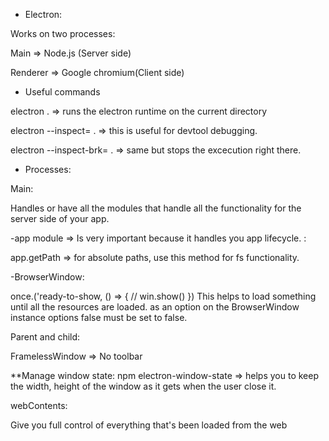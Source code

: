 - Electron:

Works on two processes:

Main => Node.js (Server side)

Renderer => Google chromium(Client side)

- Useful commands

electron . => runs the electron runtime on the current directory

electron --inspect=<port> . => this is useful for devtool debugging.

electron --inspect-brk=<port> . => same but stops the excecution right there.

- Processes:

Main:

Handles or have all the modules that handle all the functionality for the server side of your app.

-app module => Is very important because it handles you app lifecycle. :

app.getPath => for absolute paths, use this method for fs functionality.

-BrowserWindow:

once.('ready-to-show, () => {
    // win.show()
})
This helps to load something until all the resources are loaded. as an option on the BrowserWindow instance options false must be set to false.

Parent and child:

FramelessWindow => No toolbar

**Manage window state: 
npm electron-window-state => helps you to keep the width, height of the window as it gets when the user close it.

webContents: 

Give you full control of everything that's been loaded from the web



